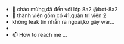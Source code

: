 - 👋 chào mừng,đã đến với lớp 8a2 @bot-8a2
- 👀 thành viên gồm có 41,quản trị viên 2
- không leak tin nhắn ra ngoài,ko gây war...
- 
- 📫 How to reach me ...

<!---
bot-8a2/bot-8a2 is a ✨ special ✨ repository because its `README.md` (this file) appears on your GitHub profile.
You can click the Preview link to take a look at your changes.
--->
